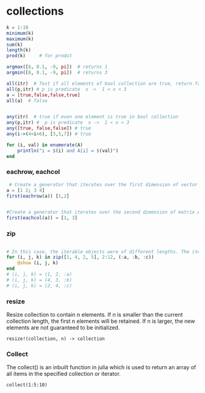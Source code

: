 #  collections

```julia
k = 1:10
minimum(k) 
maximum(k)
sum(k)
length(k)
prod(k)     # for produt
```


```julia
argmax([8, 0.1, -9, pi])  # returns 1
argmin([8, 0.1, -9, pi])  # returns 3

all(itr)  # Test if all elements of bool collection are true, return false if a false value is present
all(p,itr) # p is predicate  x ->  1 < x < 3
a = [true,false,false,true]
all(a)  # false


any(itr)  # true if even one element is true in bool collection
any(p,itr) #  p is predicate  x ->  1 < x < 3
any([true, false,false]) # true
any(i->(4<i<6), [3,5,7]) # true
```

```julia
for (i, val) in enumerate(A)
    println("i = $(i) and A[i] = $(val)")
end
```

### eachrow, eachcol
```julia
 # Create a generator that iterates over the first dimension of vector or matrix A
a = [1 2; 3 4]
first(eachrow(a)) [1,2]


#Create a generator that iterates over the second dimension of matrix A
first(eachcol(a)) = [1, 3]
```

### zip
```julia

# In this case, the iterable objects were of different lengths. The iterator returned by the zip function will have the same length as the shortest of its inputs.
for (i, j, k) in zip([1, 4, 2, 5], 2:12, (:a, :b, :c))
    @show (i, j, k)
end
# (i, j, k) = (1, 2, :a)
# (i, j, k) = (4, 3, :b)
# (i, j, k) = (2, 4, :c)

```


### resize
Resize collection to contain n elements. If n is smaller than the current collection length, the first n elements will be retained. If n is larger, the new elements are not guaranteed to be initialized.

```
resize!(collection, n) -> collection
```

### Collect
The collect() is an inbuilt function in julia which is used to return an array of all items in the specified collection or iterator.

```
collect(1:5:10)
```

